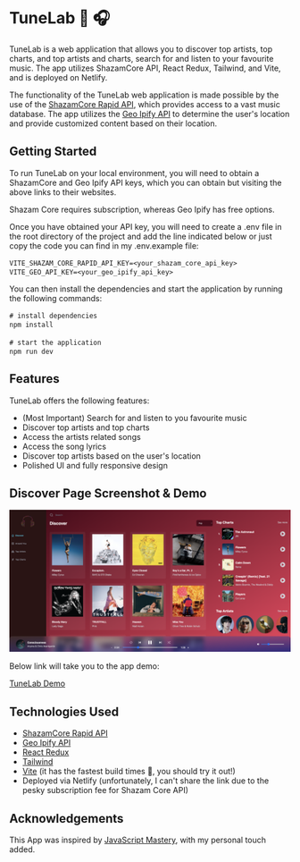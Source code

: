 # TuneLab 🎵 🎧

TuneLab is a web application that allows you to discover top artists, top charts, and top artists and charts, search for and listen to your favourite music. The app utilizes ShazamCore API, React Redux, Tailwind, and Vite, and is deployed on Netlify.

The functionality of the TuneLab web application is made possible by the use of the [ShazamCore Rapid API](https://rapidapi.com/tipsters/api/shazam-core), which provides access to a vast music database. The app utilizes the [Geo Ipify API](https://geo.ipify.org/) to determine the user's location and provide customized content based on their location.

## Getting Started

To run TuneLab on your local environment, you will need to obtain a ShazamCore and Geo Ipify API keys, which you can obtain but visiting the above links to their websites.

Shazam Core requires subscription, whereas Geo Ipify has free options.

Once you have obtained your API key, you will need to create a .env file in the root directory of the project and add the line indicated below or just copy the code you can find in my .env.example file:

```
VITE_SHAZAM_CORE_RAPID_API_KEY=<your_shazam_core_api_key>
VITE_GEO_API_KEY=<your_geo_ipify_api_key>
```

You can then install the dependencies and start the application by running the following commands:

```
# install dependencies
npm install

# start the application
npm run dev
```

## Features

TuneLab offers the following features:

- (Most Important) Search for and listen to you favourite music
- Discover top artists and top charts
- Access the artists related songs
- Access the song lyrics
- Discover top artists based on the user's location
- Polished UI and fully responsive design

## Discover Page Screenshot & Demo

![TuneLab](./src/assets/TuneLab.png)

Below link will take you to the app demo:

[TuneLab Demo](https://drive.google.com/file/d/11vnV9eSSdb0Wcx_xukyasOZtQeCtobKC/view?usp=sharing)

## Technologies Used

- [ShazamCore Rapid API](https://rapidapi.com/tipsters/api/shazam-core)
- [Geo Ipify API](https://geo.ipify.org/)
- [React Redux](https://react-redux.js.org/)
- [Tailwind](https://tailwindcss.com/)
- [Vite](https://vitejs.dev/) (it has the fastest build times 🤯, you should try it out!)
- Deployed via Netlify (unfortunately, I can't share the link due to the pesky subscription fee for Shazam Core API)

## Acknowledgements

This App was inspired by [JavaScript Mastery](https://www.youtube.com/@javascriptmastery), with my personal touch added.
